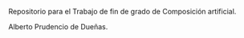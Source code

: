 Repositorio para el Trabajo de fin de grado de Composición artificial.

Alberto Prudencio de Dueñas.